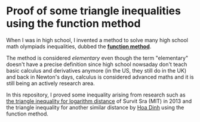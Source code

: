 Proof of some triangle inequalities using the function method
=============================================================

When I was in high school, I invented a method to solve many high school math olympiads inequalities, dubbed the [**function method**](function_method.tex).

The method is considered *elementary* even though the term "elementary" doesn't have a precise definition since high school nowsaday don't teach basic calculus and derivatives anymore (in the US, they still do in the UK) and back in Newton's days, calculus is considered advanced maths and it is still being an actively research area.

In this repository, I proved some inequality arising from research such as [the triangle inequality for logarithm distance](https://arxiv.org/abs/1110.1773) of Survit Sra (MIT) in 2013 and the triangle inequality for another similar distance by [Hoa Dinh](https://trunghoamath.wordpress.com/) using the function method.
